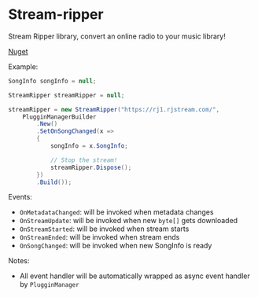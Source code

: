 # Stream-ripper

Stream Ripper library, convert an online radio to your music library!

[Nuget](https://github.com/amir734jj/Stream-ripper)

Example:

```csharp
SongInfo songInfo = null;

StreamRipper streamRipper = null;

streamRipper = new StreamRipper("https://rj1.rjstream.com/",
    PlugginManagerBuilder
        .New()
        .SetOnSongChanged(x =>
        {
            songInfo = x.SongInfo;

            // Stop the stream!
            streamRipper.Dispose();
        })
        .Build());
```

Events:
- `OnMetadataChanged`: will be invoked when metadata changes
- `OnStreamUpdate`: will be invoked when new `byte[]` gets downloaded
- `OnStreamStarted`: will be invoked when stream starts
- `OnStreamEnded`: will be invoked when stream ends
- `OnSongChanged`: will be invoked when new SongInfo is ready

Notes:
  - All event handler will be automatically wrapped as async event handler by `PlugginManager`
